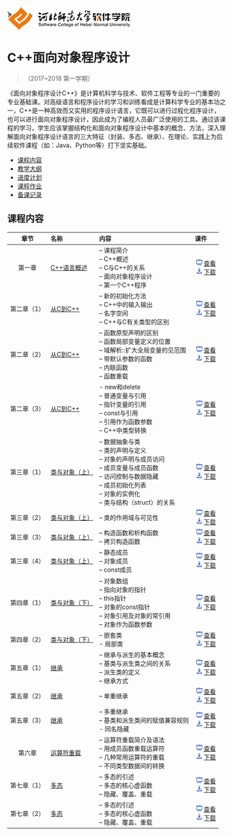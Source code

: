 ![河北师范大学软件学院](./image/logo.png)

# C++面向对象程序设计 

>（2017~2018 第一学期）

《面向对象程序设计C++》是计算机科学与技术、软件工程等专业的一门重要的专业基础课。对高级语言和程序设计的学习和训练看成是计算科学专业的基本功之一，C++是一种高效而又实用的程序设计语言，它既可以进行过程化程序设计，也可以进行面向对象程序设计，因此成为了编程人员最广泛使用的工具。通过该课程的学习，学生应该掌握结构化和面向对象程序设计中基本的概念、方法，深入理解面向对象程序设计语言的三大特征（封装、多态、继承）、在理论、实践上为后续软件课程（如：Java、Python等）打下坚实基础。

- [课程内容](#课程内容)
- [教学大纲](./materials/outline.pdf)
- [进度计划](./materials/schedule.pdf)
- [课程作业](./materials/task.md)
- [备课记录](./preparelog)

## 课程内容

| 章节 | 名称 | 内容 | 课件 |
|:---:|:---|:---|:---|
| 第一章 | [C++语言概述](./ch01-ummary) | – 课程简介<br/>– C++概述<br/>– C与C++的关系<br/>– 面向对象程序设计<br/>– 第一个C++程序 | [<img src="./image/presentation.png" height="15" />查看](./ch01-ummary/ch01-ummary.pdf) <br/>[<img src="./image/download.png" height="15" />下载](./materials/slides/ch01-ummary.pptx) |
| 第二章（1）| [从C到C++](./ch02-difference-between-c-and-cpp) | – 新的初始化方法<br/>– C++中的输入输出<br/>– 名字空间<br/>– C++与C有关类型的区别 | [<img src="./image/presentation.png" height="15" />查看](./ch02-difference-between-c-and-cpp/ch02-difference-between-c-and-cpp-1.pdf) <br/>[<img src="./image/download.png" height="15" />下载](./materials/slides/ch02-difference-between-c-and-cpp-1.pptx) |
| 第二章（2） | [从C到C++](./ch02-difference-between-c-and-cpp) | – 函数原型声明的区别<br/>– 函数局部变量定义的位置<br/>– 域解析::扩大全局变量的见范围<br/>– 带默认参数的函数<br/>– 内联函数<br/>– 函数重载 | [<img src="./image/presentation.png" height="15" />查看](./ch02-difference-between-c-and-cpp/ch02-difference-between-c-and-cpp-2.pdf) <br/>[<img src="./image/download.png" height="15" />下载](./materials/slides/ch02-difference-between-c-and-cpp-2.pptx) |
| 第二章（3） | [从C到C++](./ch02-difference-between-c-and-cpp) | - new和delete<br/>– 普通变量与引用<br/>– 指针变量的引用<br/>– const与引用<br/>– 引用作为函数参数<br/>– C++中类型转换 | [<img src="./image/presentation.png" height="15" />查看](./ch02-difference-between-c-and-cpp/ch02-difference-between-c-and-cpp-3.pdf) <br/>[<img src="./image/download.png" height="15" />下载](./materials/slides/ch02-difference-between-c-and-cpp-3.pptx) |
| 第三章（1） | [类与对象（上）](./ch03-class-and-object-up) | – 数据抽象与类<br/>– 类的声明与定义<br/>– 对象的声明与成员访问<br/>– 成员变量与成员函数<br/>– 访问控制与数据隐藏<br/>– 成员初始化列表<br/>– 对象的实例化<br/>– 类与结构（struct）的关系 | [<img src="./image/presentation.png" height="15" />查看](./ch03-class-and-object-up/ch03-class-and-object-up-1.pdf) <br/>[<img src="./image/download.png" height="15" />下载](./materials/slides/ch03-class-and-object-up-1.pptx) |
| 第三章（2） | [类与对象（上）](./ch03-class-and-object-up) | – 类的作用域与可见性 | [<img src="./image/presentation.png" height="15" />查看](./ch03-class-and-object-up/ch03-class-and-object-up-2.pdf) <br/>[<img src="./image/download.png" height="15" />下载](./materials/slides/ch03-class-and-object-up-2.pptx) |
| 第三章（3） | [类与对象（上）](./ch03-class-and-object-up) | – 构造函数和析构函数<br/>– 拷贝构造函数 | [<img src="./image/presentation.png" height="15" />查看](./ch03-class-and-object-up/ch03-class-and-object-up-3.pdf) <br/>[<img src="./image/download.png" height="15" />下载](./materials/slides/ch03-class-and-object-up-3.pptx) |
| 第三章（4） | [类与对象（上）](./ch03-class-and-object-up) | – 静态成员<br/>– 对象成员<br/>– const成员 | [<img src="./image/presentation.png" height="15" />查看](./ch03-class-and-object-up/ch03-class-and-object-up-4.pdf) <br/>[<img src="./image/download.png" height="15" />下载](./materials/slides/ch03-class-and-object-up-4.pptx) |
| 第四章（1） | [类与对象（下）](./ch04-class-and-object-low) | – 对象数组<br/>– 指向对象的指针<br/>– this指针<br/>– 对象的const指针<br/>– 对象引用及对象的常引用<br/>– 对象作为函数参数 | [<img src="./image/presentation.png" height="15" />查看](./ch04-class-and-object-low/ch04-class-and-object-low-1.pdf) <br/>[<img src="./image/download.png" height="15" />下载](./materials/slides/ch04-class-and-object-low-1.pptx) |
| 第四章（2） | [类与对象（下）](./ch04-class-and-object-low) | – 嵌套类<br/>- 局部类 | [<img src="./image/presentation.png" height="15" />查看](./ch04-class-and-object-low/ch04-class-and-object-low-2.pdf) <br/>[<img src="./image/download.png" height="15" />下载](./materials/slides/ch04-class-and-object-low-2.pptx) |
| 第五章（1） | [继承](./ch05-inherit) | – 继承与派生的基本概念<br/>– 基类与派生类之间的关系<br/>– 派生类的定义<br/>– 继承方式 | [<img src="./image/presentation.png" height="15" />查看](./ch05-inherit/ch05-inherit-1.pdf) <br/>[<img src="./image/download.png" height="15" />下载](./materials/slides/ch05-inherit-1.pptx) |
| 第五章（2） | [继承](./ch05-inherit) | – 单重继承 | [<img src="./image/presentation.png" height="15" />查看](./ch05-inherit/ch05-inherit-2.pdf) <br/>[<img src="./image/download.png" height="15" />下载](./materials/slides/ch05-inherit-2.pptx) |
| 第五章（3） | [继承](./ch05-inherit) | – 多重继承<br/>– 基类和派生类间的赋值兼容规则<br/>- 同名隐藏 | [<img src="./image/presentation.png" height="15" />查看](./ch05-inherit/ch05-inherit-3.pdf) <br/>[<img src="./image/download.png" height="15" />下载](./materials/slides/ch05-inherit-3.pptx) |
| 第六章 | [运算符重载](./ch06-overload) | – 运算符重载简介及语法<br/>– 用成员函数重载运算符<br/>– 几种常用运算符的重载<br/>– 不同类型数据间的转换 | [<img src="./image/presentation.png" height="15" />查看](./ch06-overload/ch06-overload.pdf) <br/>[<img src="./image/download.png" height="15" />下载](./materials/slides/ch06-overload.pptx) |
| 第七章（1） | [多态](./ch07-polymorphism) | – 多态的引述<br/>– 多态的核心虚函数<br/>– 隐藏、覆盖、重载 | [<img src="./image/presentation.png" height="15" />查看](./ch07-polymorphism/ch07-polymorphism-1.pdf) <br/>[<img src="./image/download.png" height="15" />下载](./materials/slides/ch07-polymorphism-1.pptx) |
| 第七章（2） | [多态](./ch07-polymorphism) | – 多态的引述<br/>– 多态的核心虚函数<br/>– 隐藏、覆盖、重载 | [<img src="./image/presentation.png" height="15" />查看](./ch07-polymorphism/ch07-polymorphism-2.pdf) <br/>[<img src="./image/download.png" height="15" />下载](./materials/slides/ch07-polymorphism-2.pptx) |




